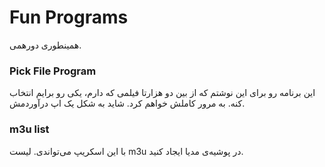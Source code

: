 # Fun Programs

همینطوری دورهمی.

### Pick File Program
این برنامه رو برای این نوشتم که از بین دو هزارتا فیلمی که دارم، یکی رو برایم انتخاب کنه. به مرور کاملش خواهم کرد. شاید به شکل یک اپ درآوردمش.


### m3u list
با این اسکریپ می‌تواندی. لیست m3u در پوشیه‌ی مدیا ایجاد کنید.
